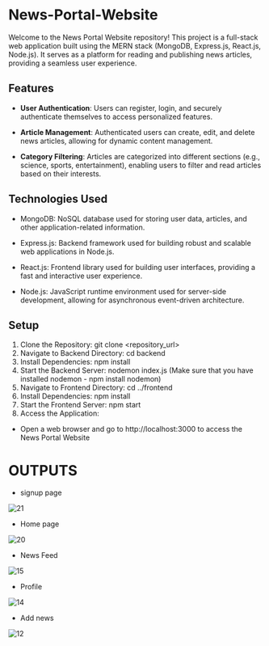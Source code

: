 # News-Portal-Website

Welcome to the News Portal Website repository! This project is a full-stack web application built using the MERN stack (MongoDB, Express.js, React.js, Node.js). It serves as a platform for reading and publishing news articles, providing a seamless user experience.

## Features
- **User Authentication**: Users can register, login, and securely authenticate themselves to access personalized features.

- **Article Management**: Authenticated users can create, edit, and delete news articles, allowing for dynamic content management.

- **Category Filtering**: Articles are categorized into different sections (e.g., science, sports, entertainment), enabling users to filter and read articles based on their interests.

## Technologies Used

- MongoDB: NoSQL database used for storing user data, articles, and other application-related information.

- Express.js: Backend framework used for building robust and scalable web applications in Node.js.

- React.js: Frontend library used for building user interfaces, providing a fast and interactive user experience.

- Node.js: JavaScript runtime environment used for server-side development, allowing for asynchronous event-driven architecture.

## Setup 
1. Clone the Repository: git clone <repository_url>
2. Navigate to Backend Directory: cd backend
3. Install Dependencies: npm install
4. Start the Backend Server: nodemon index.js  (Make sure that you have installed nodemon  - npm install nodemon)
5. Navigate to Frontend Directory: cd ../frontend
6. Install Dependencies: npm install
7. Start the Frontend Server: npm start
8. Access the Application:
  - Open a web browser and go to http://localhost:3000 to access the News Portal Website


# OUTPUTS
* signup page
  
![21](https://github.com/Priya-Sharma11/News-Portal-Website/assets/83345365/d1020521-df92-4d75-9a91-d43336c3e499)

* Home page

![20](https://github.com/Priya-Sharma11/News-Portal-Website/assets/83345365/bcc8c45b-153b-4b0b-877c-275215e30372)

* News Feed

![15](https://github.com/Priya-Sharma11/News-Portal-Website/assets/83345365/88e4b4fa-3c21-4498-b1ab-7f993ab81976)

* Profile

![14](https://github.com/Priya-Sharma11/News-Portal-Website/assets/83345365/10a4e759-cdd2-43c0-a626-c2e5e12ab7bb)

* Add news

![12](https://github.com/Priya-Sharma11/News-Portal-Website/assets/83345365/367e79a9-a3bf-4020-a226-33425457aebc)
